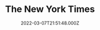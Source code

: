 ---
collection_archive: false
collection_awards: []
collection_category:
  - Portraits
  - Editorial
  - Reportage
  - Color
  - Sports + Athletes
collection_content: >-
  While big leaguers fight with owners about labor issues, minor leaguers like
  Jack Kruger are getting ready for another season of long bus rides and longer
  odds.


  “Get on the first plane to Los Angeles,” his manager said.


  The Angels, Salt Lake’s parent club, were promoting Kruger to the majors to
  replace a catcher with a concussion. The Angels were playing the Tampa Bay
  Rays that evening, May 6, 2021, and he was expected to be there.


  He watched from the bench as the game spun by quickly. Fifth inning. Sixth.
  Seventh. Finally, in the ninth inning, Kruger got the nod. He jogged to the
  plate, eyes focused, shin guards, chest protector and catcher’s mask on.


  There had been no time to warm up properly. He had taken only six practice
  throws instead of his usual 40. What if he had to make a quick throw to second
  base? Would the ball sail into the outfield? Would it hit the pitcher. But
  everything unfolded perfectly. The Angels got three quick outs. Final score:
  Tampa Bay 8, Los Angeles 3. Kruger’s team lost, and he never got to bat, but
  at least he tasted the big time.


  Here’s the thing about professional baseball: It does not take long for harsh
  reality to crash down.


  The next day, as Kruger readied for his second game with the Angels, a team
  executive pulled him aside. Kruger thought he was about to get a hearty
  congratulations. Instead, the executive informed him that he was being
  designated for assignment — a kind of baseball purgatory. If no other team
  wanted him, the Angels could send him back to the minors or cut him
  completely.


  Kruger has always been an underdog. As a child he developed Perthes disease, a
  hip bone disorder that forced him to use crutches for nearly two years in
  grade school. Because the disorder slowed his growth, he was often the
  smallest player on the field until midway through high school.


  “Jack has what I call a ‘figure-it-out component,’” said his college coach.
  “He’s the guy who can figure out how to get off the island. He could be on
  Wall Street right now, he could be in business right now, he could be a lawyer
  now. But he loves baseball too much.”


  I see myself on the Rangers, behind the dish, helping lead the team to a win
  in the World Series,” he said. “You have to be delusional in a way. Confident
  where you 110 percent believe that you are the right man for the job. And if
  other people don’t see it, then they’re wrong, and you have to show them
  that.”
collection_cover: https://d1sf55qlb7p6hz.cloudfront.net/minors-cover.jpg
collection_cover_mobile: https://d1sf55qlb7p6hz.cloudfront.net/minors_vertical-cover-1.jpg
collection_description: >-
  As big leaguers fight with owners about labor issues, minor leaguers like Jack
  Kruger are getting ready for another season of long bus rides and longer odds.
collection_description_alignment: center
collection_exhibition: []
collection_filter: Commissioned + Stock
collection_hidden: false
collection_meta: '"You Have to Be Delusional" A Minor Leaguer''s Hard Road to the Bigs'
collection_meta_2: ""
collection_press: []
collection_preview:
  - https://d1sf55qlb7p6hz.cloudfront.net/rent_4x3-7-2.jpg
  - https://d1sf55qlb7p6hz.cloudfront.net/minors_4x3-5.jpg
  - https://d1sf55qlb7p6hz.cloudfront.net/rent_4x3-7.jpg
  - https://d1sf55qlb7p6hz.cloudfront.net/minors_4x3-8.jpg
  - https://d1sf55qlb7p6hz.cloudfront.net/minors_4x3-3.jpg
  - https://d1sf55qlb7p6hz.cloudfront.net/minors_4x3-6.jpg
  - https://d1sf55qlb7p6hz.cloudfront.net/minors_4x3-7.jpg
  - https://d1sf55qlb7p6hz.cloudfront.net/minors_4x3-1.jpg
  - https://d1sf55qlb7p6hz.cloudfront.net/minors_4x3-4.jpg
  - https://d1sf55qlb7p6hz.cloudfront.net/minors_4x3-2.jpg
cover_image: 
date: 2022-03-07T21:51:48.000Z
hide_footer: false 
navigation_theme: white
px_extra: true
row_alignment: between
slug: nytimes-jackkruger
theme_color: "#FFBDD6"
theme_color_all_works: 
title: The New York Times
seo:
  meta_description: 
  meta_title: The New York Times. A Minor Leaguer's Hard Road to the Bigs
collection_blocks:
  - _bookshop_name: collections/media-row-start
    row_alignment: between
  - _bookshop_name: collections/media-element
    align_y:  
    caption: 
    color: "#E1F3DD"
    image:  https://d1sf55qlb7p6hz.cloudfront.net/minors-1.jpg
    margin_left: '20'
    margin_right: '0'
    margin_y: '100'
    width: '40'
  - _bookshop_name: collections/media-element
    align_y:  
    caption: 
    color: "#E1F9FB"
    image:  https://d1sf55qlb7p6hz.cloudfront.net/minors-2.jpg
    margin_left: '0'
    margin_right: '5'
    margin_y: '900'
    width: '20'
  - _bookshop_name: collections/media-row
    row_alignment: between
  - _bookshop_name: collections/media-element
    align_y:  
    caption: 
    color: "#FBEBD6"
    image:  https://d1sf55qlb7p6hz.cloudfront.net/minors-3.jpg
    margin_left: '45'
    margin_right: '0'
    margin_y: '100'
    width: '40'
  - _bookshop_name: collections/media-row
    row_alignment: between
  - _bookshop_name: collections/media-element
    align_y: start
    caption: 
    color: "#E4F6FE"
    image:  https://d1sf55qlb7p6hz.cloudfront.net/minors-4.jpg
    margin_left: '20'
    margin_right: '0'
    margin_y: '100'
    width: '45'
  - _bookshop_name: collections/media-row
    row_alignment: between
  - _bookshop_name: collections/media-element
    align_y:  
    caption: 
    color: "#FFD9CF"
    image:  https://d1sf55qlb7p6hz.cloudfront.net/minors-5.jpg
    margin_left: '5'
    margin_right: '0'
    margin_y: '100'
    width: '30'
  - _bookshop_name: collections/media-element
    align_y:  
    caption: 
    color: "#DDF5DA"
    image:  https://d1sf55qlb7p6hz.cloudfront.net/minors-6.jpg
    margin_left: '0'
    margin_right: '10'
    margin_y: '300'
    width: '50'
  - _bookshop_name: collections/media-row
    row_alignment: between
  - _bookshop_name: collections/media-element
    align_y:  
    caption: 
    color: "#F7F7D0"
    image:  https://d1sf55qlb7p6hz.cloudfront.net/minors-7.jpg
    margin_left: '25'
    margin_right: '0'
    margin_y: '100'
    width: '25'
  - _bookshop_name: collections/media-element
    align_y:  
    caption: 
    color: "#E0EFFF"
    image:  https://d1sf55qlb7p6hz.cloudfront.net/minors-8.jpg
    margin_left: '0'
    margin_right: '20'
    margin_y: '300'
    width: '20'
  - _bookshop_name: collections/media-row
    row_alignment: between
  - _bookshop_name: collections/media-element
    align_y:  
    caption: 
    color: "#F0E7FF"
    image:  https://d1sf55qlb7p6hz.cloudfront.net/minors-9.jpg
    margin_left: '10'
    margin_right: '0'
    margin_y: '100'
    width: '55'
  - _bookshop_name: collections/media-element
    align_y:  
    caption: 
    color: "#D8F9FD"
    image:  https://d1sf55qlb7p6hz.cloudfront.net/minors-10.jpg
    margin_left: '0'
    margin_right: '5'
    margin_y: '800'
    width: '25'
  - _bookshop_name: collections/media-row
    row_alignment: between
  - _bookshop_name: collections/media-element
    align_y:  
    caption: 
    color: "#E6FFEA"
    image:  https://d1sf55qlb7p6hz.cloudfront.net/minors-11.jpg
    margin_left: '50'
    margin_right: '0'
    margin_y: '100'
    width: '30'
  - _bookshop_name: collections/media-row
    row_alignment: between
  - _bookshop_name: collections/media-element
    align_y:  
    caption: 
    color: "#E6FBD0"
    image:  https://d1sf55qlb7p6hz.cloudfront.net/minors-12.jpg
    margin_left: '20'
    margin_right: '0'
    margin_y: '400'
    width: '40'
  - _bookshop_name: collections/media-element
    align_y:  
    caption: 
    color: "#FBEACD"
    image:  https://d1sf55qlb7p6hz.cloudfront.net/minors-14.jpg
    margin_left: '0'
    margin_right: '10'
    margin_y: '100'
    width: '20'
  - _bookshop_name: collections/media-row
    row_alignment: between
  - _bookshop_name: collections/media-element
    align_y:  
    caption: 
    color: "#E6F3FE"
    image:  https://d1sf55qlb7p6hz.cloudfront.net/minors-13.jpg
    margin_left: '5'
    margin_right: '0'
    margin_y: '100'
    width: '33'
  - _bookshop_name: collections/media-element
    align_y:  
    caption: 
    color: "#FDF9EA"
    image:  https://d1sf55qlb7p6hz.cloudfront.net/minors-15.jpg
    margin_left: '0'
    margin_right: '25'
    margin_y: '300'
    width: '30'
  - _bookshop_name: collections/media-row
    row_alignment: between
  - _bookshop_name: collections/media-row
    row_alignment: between
  - _bookshop_name: collections/media-element
    align_y:  
    caption: 
    color: "#F9E0E1"
    image:  https://d1sf55qlb7p6hz.cloudfront.net/minors-16.jpg
    margin_left: '25'
    margin_right: '0'
    margin_y: '100'
    width: '60'
  - _bookshop_name: collections/media-row-end
---